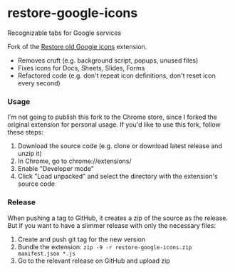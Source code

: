 # restore-google-icons
Recognizable tabs for Google services

Fork of the [Restore old Google icons](https://chrome.google.com/webstore/detail/restore-old-google-icons/iellnmonjokmoagdlggagdmfjgpiahmb/related) extension.

- Removes cruft (e.g. background script, popups, unused files)
- Fixes icons for Docs, Sheets, Slides, Forms
- Refactored code (e.g. don't repeat icon definitions, don't reset icon every second)

### Usage

I'm not going to publish this fork to the Chrome store, since I forked the original
extension for personal usage. If you'd like to use this fork, follow these steps:

1. Download the source code (e.g. clone or download latest release and unzip it)
2. In Chrome, go to chrome://extensions/
3. Enable "Developer mode"
4. Click "Load unpacked" and select the directory with the extension's source code

### Release

When pushing a tag to GitHub, it creates a zip of the source as the release.
But if you want to have a slimmer release with only the necessary files:

1. Create and push git tag for the new version
2. Bundle the extension: `zip -9 -r restore-google-icons.zip manifest.json *.js`
3. Go to the relevant release on GitHub and upload zip
